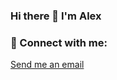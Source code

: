 ### Hi there 👋 I'm Alex
### 🤝 Connect with me:
[Send me an email](mailto:alextomilovski@gmail.com)
</br>
<!--
**waterfal1/waterfal1** is a ✨ _special_ ✨ repository because its `README.md` (this file) appears on your GitHub profile.
Here are some ideas to get you started:
